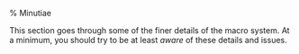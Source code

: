 % Minutiae

This section goes through some of the finer details of the macro system.  At a minimum, you should try to be at least *aware* of these details and issues.

